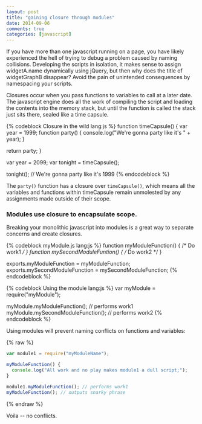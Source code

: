 ```yaml
---
layout: post
title: "gaining closure through modules"
date: 2014-09-06
comments: true
categories: [javascript]
---
```


If you have more than one javascript running on a page, you have likely experienced the hell of trying to debug a problem caused by naming collisions. Developing the scripts in isolation, it makes sense to assign widgetA.name dynamically using jQuery, but then why does the title of widgetGraphB disappear? Avoid the pain of unintended consequences by namespacing your scripts. <!--more-->

Closures occur when you pass functions to variables to call at a later date. The javascript engine does all the work of compiling the script and loading the contents into the memory stack, but until the function is called the stack just sits there, sealed like a time capsule.

{% codeblock Closure in the wild lang:js %}
function timeCapsule() {
  var year = 1999;
  function party() {
    console.log("We're gonna party like it's " + year);
  }

  return party;
}

var year = 2099;
var tonight = timeCapsule();

tonight(); // We're gonna party like it's 1999
{% endcodeblock %}

The `party()` function has a closure over `timeCapsule()`, which means all the variables and functions within timeCapsule remain unmolested by any assignments made outside of their scope.

### Modules use closure to encapsulate scope.
Breaking your monolithic javascript into modules is a great way to separate concerns and create closures.

{% codeblock myModule.js lang:js %}
function myModuleFunction() { /* Do work1 */ }
function mySecondModuleFuntion() { /* Do work2 */ }

exports.myModuleFunction = myModuleFunction;
exports.mySecondModuleFunction = mySecondModuleFunction;
{% endcodeblock %}

{% codeblock Using the module lang:js %}
var myModule = require("myModule");

myModule.myModuleFunction(); // performs work1
myModule.mySecondModuleFunction(); // performs work2
{% endcodeblock %}

Using modules will prevent naming conflicts on functions and variables:

{% raw %}
```javascript
var module1 = require("myModuleName");

myModuleFunction() {
  console.log("All work and no play makes module1 a dull script;");
}

module1.myModuleFunction(); // performs work1
myModuleFunction(); // outputs snarky phrase

```
{% endraw %}

Voila -- no conflicts.